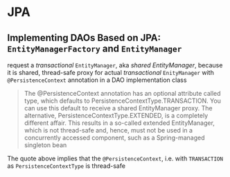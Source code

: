 # JPA
## Implementing DAOs Based on JPA: `EntityManagerFactory` and `EntityManager`
request a *transactional* `EntityManager`, aka *shared EntityManager*, because it is shared, thread-safe proxy for actual *transactional* `EnityManager` with `@PersistenceContext` annotation in a DAO implementation class

> The @PersistenceContext annotation has an optional attribute called type, which defaults to PersistenceContextType.TRANSACTION. You can use this default to receive a shared EntityManager proxy. The alternative, PersistenceContextType.EXTENDED, is a completely different affair. This results in a so-called extended EntityManager, which is not thread-safe and, hence, must not be used in a concurrently accessed component, such as a Spring-managed singleton bean

The quote above implies that the `@PersistenceContext`, i.e. with `TRANSACTION` as `PersistenceContextType` is thread-safe
